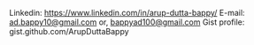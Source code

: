 Linkedin: https://www.linkedin.com/in/arup-dutta-bappy/
E-mail: ad.bappy10@gmail.com or,
        bappyad100@gmail.com
Gist profile: gist.github.com/ArupDuttaBappy
